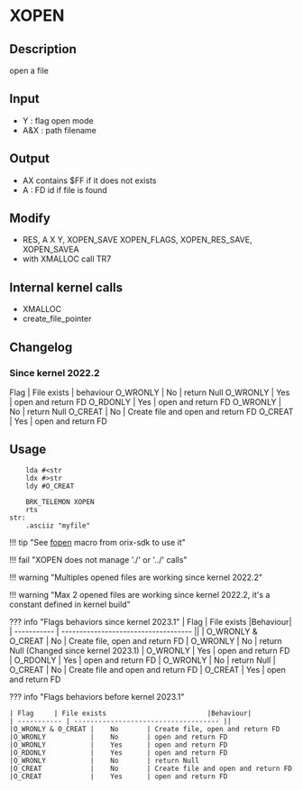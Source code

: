 # XOPEN

## Description

open a file

## Input

* Y : flag open mode
* A&X : path filename

## Output

* AX contains $FF if it does not exists
* A : FD id if file is found

## Modify

* RES, A X Y, XOPEN_SAVE XOPEN_FLAGS, XOPEN_RES_SAVE, XOPEN_SAVEA
* with XMALLOC call TR7

## Internal kernel calls

* XMALLOC
* create_file_pointer

## Changelog

### Since kernel 2022.2

Flag     | File exists | behaviour
O_WRONLY |    No       | return Null
O_WRONLY |    Yes      | open and return FD
O_RDONLY |    Yes      | open and return FD
O_WRONLY |    No       | return Null
O_CREAT  |    No       | Create file and open and return FD
O_CREAT  |    Yes      | open and return FD

## Usage

``` ca65
    lda #<str
    ldx #>str
    ldy #O_CREAT

    BRK_TELEMON XOPEN
    rts
str:
    .asciiz "myfile"
```

!!! tip "See [fopen](../../../developer_manual/orixsdk/fopen) macro from orix-sdk to use it"

!!! fail "XOPEN does not manage './' or '../' calls"

!!! warning "Multiples opened files are working since kernel 2022.2"

!!! warning "Max 2 opened files are working since kernel 2022.2, it's a constant defined in kernel build"

??? info "Flags behaviors since kernel 2023.1"
    | Flag     | File exists                         |Behaviour|
    | ----------- | ------------------------------------ ||
    | O_WRONLY & O_CREAT |    No       | Create file, open and return FD
    | O_WRONLY           |    No       | return Null (Changed since kernel 2023.1)
    | O_WRONLY           |    Yes      | open and return FD
    | O_RDONLY           |    Yes      | open and return FD
    | O_WRONLY           |    No       | return Null
    | O_CREAT            |    No       | Create file and open and return FD
    | O_CREAT            |    Yes      | open and return FD

??? info "Flags behaviors before kernel 2023.1"

    | Flag     | File exists                         |Behaviour|
    | ----------- | ------------------------------------ ||
    |O_WRONLY & O_CREAT |    No       | Create file, open and return FD
    |O_WRONLY           |    No       | open and return FD
    |O_WRONLY           |    Yes      | open and return FD
    |O_RDONLY           |    Yes      | open and return FD
    |O_WRONLY           |    No       | return Null
    |O_CREAT            |    No       | Create file and open and return FD
    |O_CREAT            |    Yes      | open and return FD
